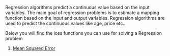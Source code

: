 Regression algorithms predict a continuous value based on the input variables. The main goal of regression problems is to estimate a mapping function based on the input and output variables. Regression algorithms are used to predict the continuous values like age, price etc..

Below you will find the loss functions you can use for solving a Regression problem
1. [Mean Squared Error](Mean%20Squared%20Error.md)